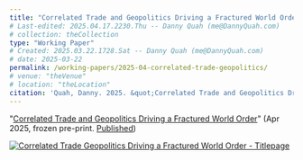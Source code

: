 ```yaml
---
title: "Correlated Trade and Geopolitics Driving a Fractured World Order"
# Last-edited: 2025.04.17.2230.Thu -- Danny Quah (me@DannyQuah.com)
# collection: theCollection
type: "Working Paper"
# Created: 2025.03.22.1728.Sat -- Danny Quah (me@DannyQuah.com)
# date: 2025-03-22
permalink: /working-papers/2025-04-correlated-trade-geopolitics/
# venue: "theVenue"
# location: "theLocation"
citation: 'Quah, Danny. 2025. &quot;Correlated Trade and Geopolitics Driving a Fractured World Order.&quot; LKYSPP Working Paper (Apr)'
---
```

"<a href="https://DannyQuah.github.io/Storage/2024.08-Danny.Quah-Correlated-Trade-Geopolitics-Fractured-Order.pdf">Correlated Trade and Geopolitics Driving a Fractured World Order</a>" (Apr 2025, frozen pre-print.  <a href="
https://DannyQuah.github.io/publications/2025-04-Danny.Quah-Correlated-Trade-Geopolitics-Fractured-Order-NEO">Published</a>)

[<img src="https://dannyquah.github.io/Storage/2024.08-Danny.Quah-Correlated-Trade-Geopolitics-Fractured-Order-titlepage.png" alt = "Correlated Trade Geopolitics Driving a Fractured World Order - Titlepage"/>](https://dannyquah.github.io/Storage/2024.08-Danny.Quah-Correlated-Trade-Geopolitics-Fractured-Order.pdf)

<!---
   Invisible section // 2024-08-correlated-trade-geopolitics.md
-->

